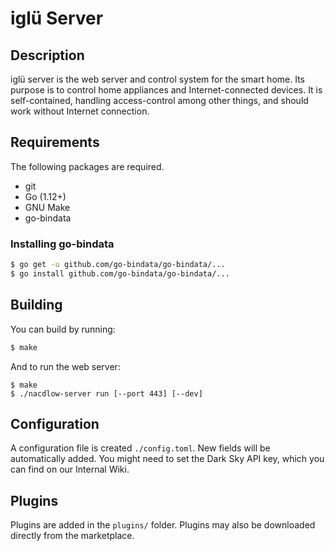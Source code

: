 # iglü Server

## Description

iglü server is the web server and control system for the smart home. Its
purpose is to control home appliances and Internet-connected devices. It 
is self-contained, handling access-control among other things, and should work
without Internet connection.

## Requirements

The following packages are required.

- git
- Go (1.12+)
- GNU Make
- go-bindata

### Installing go-bindata

```sh
$ go get -u github.com/go-bindata/go-bindata/...
$ go install github.com/go-bindata/go-bindata/...
```

## Building

You can build by running:
```sh
$ make
```

And to run the web server:
```
$ make
$ ./nacdlow-server run [--port 443] [--dev]
```

## Configuration

A configuration file is created `./config.toml`. New fields will be
automatically added. You might need to set the Dark Sky API key, which you can
find on our Internal Wiki.

## Plugins

Plugins are added in the `plugins/` folder. Plugins may also be downloaded
directly from the marketplace.
